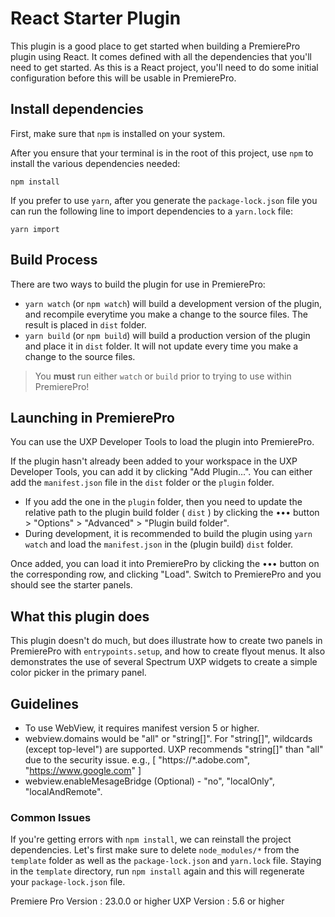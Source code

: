 # React Starter Plugin

This plugin is a good place to get started when building a PremierePro plugin using React. It comes defined with all the dependencies that you'll need to get started. As this is a React project, you'll need to do some initial configuration before this will be usable in PremierePro.

## Install dependencies

First, make sure that `npm` is installed on your system.

After you ensure that your terminal is in the root of this project, use `npm` to install the various dependencies needed:

```
npm install
```

If you prefer to use `yarn`, after you generate the `package-lock.json` file you can run the following line to import dependencies to a `yarn.lock` file:

```
yarn import
```

## Build Process

There are two ways to build the plugin for use in PremierePro:

- `yarn watch` (or `npm watch`) will build a development version of the plugin, and recompile everytime you make a change to the source files. The result is placed in `dist` folder.
- `yarn build` (or `npm build`) will build a production version of the plugin and place it in `dist` folder. It will not update every time you make a change to the source files.

> You **must** run either `watch` or `build` prior to trying to use within PremierePro!

## Launching in PremierePro

You can use the UXP Developer Tools to load the plugin into PremierePro.

If the plugin hasn't already been added to your workspace in the UXP Developer Tools, you can add it by clicking "Add Plugin...". You can either add the `manifest.json` file in the `dist` folder or the `plugin` folder.

- If you add the one in the `plugin` folder, then you need to update the relative path to the plugin build folder ( `dist` ) by clicking the ••• button > "Options" > "Advanced" > "Plugin build folder".
- During development, it is recommended to build the plugin using `yarn watch` and load the `manifest.json` in the (plugin build) `dist` folder.

Once added, you can load it into PremierePro by clicking the ••• button on the corresponding row, and clicking "Load". Switch to PremierePro and you should see the starter panels.

## What this plugin does

This plugin doesn't do much, but does illustrate how to create two panels in PremierePro with `entrypoints.setup`, and how to create flyout menus. It also demonstrates the use of several Spectrum UXP widgets to create a simple color picker in the primary panel.

## Guidelines

- To use WebView, it requires manifest version 5 or higher.
- webview.domains would be "all" or "string[]". For "string[]", wildcards (except top-level") are supported. UXP recommends "string[]" than "all" due to the security issue. e.g., [ "https://*.adobe.com", "https://www.google.com" ]
- webview.enableMesageBridge (Optional) - "no", "localOnly", "localAndRemote".

### Common Issues

If you're getting errors with `npm install`, we can reinstall the project dependencies. Let's first make sure to delete `node_modules/*` from the `template` folder as well as the `package-lock.json` and `yarn.lock` file. Staying in the `template` directory, run `npm install` again and this will regenerate your `package-lock.json` file.

Premiere Pro Version : 23.0.0 or higher
UXP Version : 5.6 or higher
